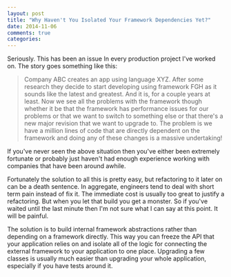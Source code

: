 ```yaml
---
layout: post
title: "Why Haven't You Isolated Your Framework Dependencies Yet?"
date: 2014-11-06
comments: true
categories:
---
```


Seriously. This has been an issue In every production project I've worked on. The story goes something like this:

> Company ABC creates an app using language XYZ. After some research they decide to start developing using framework FGH as it sounds like the latest and greatest. And it is, for a couple years at least. Now we see all the problems with the framework though whether it be that the framework has performance issues for our problems or that we want to switch to something else or that there's a new major revision that we want to upgrade to. The problem is we have a million lines of code that are directly dependent on the framework and doing any of these changes is a massive undertaking!


If you've never seen the above situation then you've either been extremely fortunate or probably just haven't had enough experience working with companies that have been around awhile.

Fortunately the solution to all this is pretty easy, but refactoring to it later on can be a death sentence. In aggregate, engineers tend to deal with short term pain instead of fix it. The immediate cost is usually too great to justify a refactoring. But when you let that build you get a monster. So if you've waited until the last minute then I'm not sure what I can say at this point. It will be painful.

The solution is to build internal framework abstractions rather than depending on a framework directly. This way you can freeze the API that your application relies on and isolate all of the logic for connecting the external framework to your application to one place. Upgrading a few classes is usually much easier than upgrading your whole application, especially if you have tests around it.
